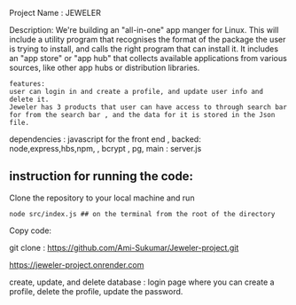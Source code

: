 Project Name : JEWELER

Description: We're building an "all-in-one" app manger for Linux. This will include a utility program that recognises the format of the package the user is trying to install, and calls the right program that can install it. It includes an "app store" or "app hub" that collects available applications from various sources, like other app hubs or distribution libraries.

```
features:
user can login in and create a profile, and update user info and delete it.
Jeweler has 3 products that user can have access to through search bar for from the search bar , and the data for it is stored in the Json file.
```
dependencies : javascript for the front end , backed: node,express,hbs,npm,  , bcrypt , pg,
main : server.js

## instruction for running the code: 
Clone the repository to your local machine and run 
```
node src/index.js ## on the terminal from the root of the directory
```
Copy code:

git clone : https://github.com/Ami-Sukumar/Jeweler-project.git

https://jeweler-project.onrender.com


create, update, and delete database : login page where you can create a profile, delete the profile, update the password.
